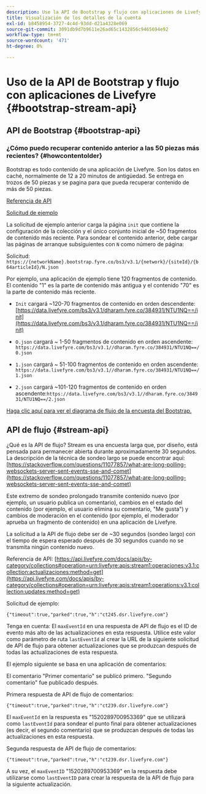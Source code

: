 ```yaml
---
description: Use la API de Bootstrap y flujo con aplicaciones de Livefyre.
title: Visualización de los detalles de la cuenta
exl-id: b8458954-3727-4c4d-93dd-d21a4328e069
source-git-commit: 3091db9d7b9611e26ad65c1432856c9465694e92
workflow-type: tm+mt
source-wordcount: '471'
ht-degree: 0%

---
```


# Uso de la API de Bootstrap y flujo con aplicaciones de Livefyre {#bootstrap-stream-api}

## API de Bootstrap {#bootstrap-api}

### ¿Cómo puedo recuperar contenido anterior a las 50 piezas más recientes? {#howcontentolder}

Bootstrap es todo contenido de una aplicación de Livefyre. Son los datos en caché, normalmente de 12 a 20 minutos de antigüedad. Se entrega en trozos de 50 piezas y se pagina para que pueda recuperar contenido de más de 50 piezas.

[Referencia de API](https://api.livefyre.com/docs/apis/by-category/collections#operation=urn:livefyre:apis:bootstrap:operations:bs3:v3.1:network:site:article:init:method=get)

[Solicitud de ejemplo](https://data.livefyre.com/bs3/v3.1/dharam.fyre.co/384931/NTU1NQ==/init)

La solicitud de ejemplo anterior carga la página `init` que contiene la configuración de la colección y el único conjunto inicial de ~50 fragmentos de contenido más reciente. Para sondear el contenido anterior, debe cargar las páginas de arranque subsiguientes con `N` como número de página:

Solicitud: `https://{networkName}.bootstrap.fyre.co/bs3/v3.1/{network}/{siteId}/{b64articleId}/N.json`

Por ejemplo, una aplicación de ejemplo tiene 120 fragmentos de contenido. El contenido &quot;1&quot; es la parte de contenido más antigua y el contenido &quot;70&quot; es la parte de contenido más reciente.

* `Init` cargará ~120-70 fragmentos de contenido en orden descendente:  [https://data.livefyre.com/bs3/v3.1/dharam.fyre.co/384931/NTU1NQ==/init](https://data.livefyre.com/bs3/v3.1/dharam.fyre.co/384931/NTU1NQ==/init)

* `O.json` cargará ~ 1-50 fragmentos de contenido en orden ascendente:  `https://data.livefyre.com/bs3/v3.1//dharam.fyre.co/384931/NTU1NQ==/0.json`
* `1.json` cargará ~ 51-100 fragmentos de contenido en orden ascendente:  `https://data.livefyre.com/bs3/v3.1//dharam.fyre.co/384931/NTU1NQ==/1.json`
* `2.json` cargará ~101-120 fragmentos de contenido en orden ascendente:`https://data.livefyre.com/bs3/v3.1//dharam.fyre.co/384931/NTU1NQ==/2.json`

[Haga clic aquí para ver el diagrama de flujo de la encuesta del Bootstrap.](https://marketing-resource-help.s3.amazonaws.com/resources/help/en_US/livefyre/bootstrap-poll-flowchart.pdf)

## API de flujo {#stream-api}

¿Qué es la API de flujo?
Stream es una encuesta larga que, por diseño, está pensada para permanecer abierta durante aproximadamente 30 segundos. La descripción de la técnica de sondeo largo se puede encontrar aquí: [https://stackoverflow.com/questions/11077857/what-are-long-polling-websockets-server-sent-events-sse-and-comet](https://stackoverflow.com/questions/11077857/what-are-long-polling-websockets-server-sent-events-sse-and-comet)

Este extremo de sondeo prolongado transmite contenido nuevo (por ejemplo, un usuario publica un comentario), cambios en el estado del contenido (por ejemplo, el usuario elimina su comentario, &quot;Me gusta&quot;) y cambios de moderación en el contenido (por ejemplo, el moderador aprueba un fragmento de contenido) en una aplicación de Livefyre.

La solicitud a la API de flujo debe ser de ~30 segundos (sondeo largo) con el tiempo de espera esperado después de 30 segundos cuando no se transmita ningún contenido nuevo.

Referencia de API: [https://api.livefyre.com/docs/apis/by-category/collections#operation=urn:livefyre:apis:stream1:operaciones:v3.1:collection:actualizaciones:method=get](https://api.livefyre.com/docs/apis/by-category/collections#operation=urn:livefyre:apis:stream1:operations:v3.1:collection:updates:method=get)

Solicitud de ejemplo:

`{"timeout":true,"parked":true,"h":"ct245.dsr.livefyre.com"}`

Tenga en cuenta: El `maxEventId` en una respuesta de API de flujo es el ID de evento más alto de las actualizaciones en esta respuesta. Utilice este valor como parámetro de ruta `lastEventId` al crear la URL de la siguiente solicitud de API de flujo para obtener actualizaciones que se produzcan después de todas las actualizaciones de esta respuesta.

El ejemplo siguiente se basa en una aplicación de comentarios:

El comentario &quot;Primer comentario&quot; se publicó primero. &quot;Segundo comentario&quot; fue publicado después.

Primera respuesta de API de flujo de comentarios:

`{"timeout":true,"parked":true,"h":"ct239.dsr.livefyre.com"}`

El `maxEventId` en la respuesta es &quot;1520289700953369&quot; que se utilizará como `lastEventId` para sondear el punto final para obtener actualizaciones (es decir, el segundo comentario) que se produzcan después de todas las actualizaciones en esta respuesta.

Segunda respuesta de API de flujo de comentarios:

`{"timeout":true,"parked":true,"h":"ct239.dsr.livefyre.com"}`

A su vez, el `maxEventID` &quot;1520289700953369&quot; en la respuesta debe utilizarse como `lastEventID` para crear la respuesta de la API de flujo para la siguiente actualización.
